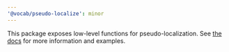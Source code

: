 ```yaml
---
'@vocab/pseudo-localize': minor
---
```


This package exposes low-level functions for pseudo-localization.
See [the docs] for more information and examples.

[the docs]: README.md/#pseudo-localization
